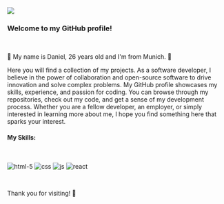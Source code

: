 <img src="https://www.niit.com/india/sites/default/files/2022-04/HTML_1920x565px.jpg](https://images.unsplash.com/photo-1564865878688-9a244444042a?auto=format&fit=crop&q=80&w=2670&ixlib=rb-4.0.3&ixid=M3wxMjA3fDB8MHxwaG90by1wYWdlfHx8fGVufDB8fHx8fA%3D%3D)">

<h3>Welcome to my GitHub profile!</h3>

<br>
<p>🔆 My name is Daniel, 26 years old and I'm from Munich. 🔆</p>

<p>Here you will find a collection of my projects. As a software developer, I believe in the power of collaboration and open-source software to drive innovation and solve complex problems. My GitHub profile showcases my skills, experience, and passion for coding. You can browse through my repositories, check out my code, and get a sense of my development process. Whether you are a fellow developer, an employer, or simply interested in learning more about me, I hope you find something here that sparks your interest.</p> 

<h4>My Skills:</h4>
<br>

![html-5](https://user-images.githubusercontent.com/124400237/232079892-9fdb3bb4-8dae-4135-96ef-c22ca93acc82.png)
![css](https://user-images.githubusercontent.com/124400237/232080731-16e64223-62ff-4e2e-8d5d-23481e68eb9d.png)
![js](https://user-images.githubusercontent.com/124400237/232080496-a358ce43-8cc7-4661-957a-60b987204483.png)
![react](https://user-images.githubusercontent.com/124400237/232081206-9c8681b5-68a1-4089-a21d-b210188149f7.png)

<br>
<p>Thank you for visiting! 💚</p>
